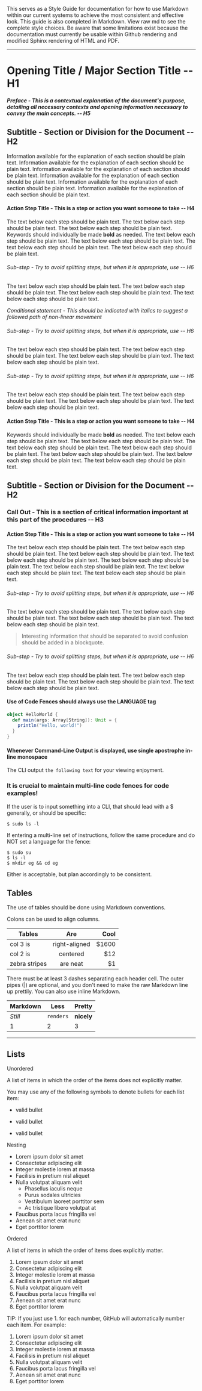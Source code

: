 This serves as a Style Guide for documentation for how to use Markdown within our current systems to achieve the most consistent and effective look. This guide is also completed in Markdown. View raw md to see the complete style choices. Be aware that some limitations exist because the documentation must currently be usable within Github rendering and modified Sphinx rendering of HTML and PDF.

---

# Opening Title / Major Section Title -- H1

##### Preface - This is a contextual explanation of the document's purpose, detailing all necessary contexts and opening information necessary to convey the main concepts. -- H5

## Subtitle - Section or Division for the Document -- H2

Information available for the explanation of each section should be plain text. Information available for the explanation of each section should be plain text. Information available for the explanation of each section should be plain text. Information available for the explanation of each section should be plain text. Information available for the explanation of each section should be plain text. Information available for the explanation of each section should be plain text. 

#### Action Step Title - This is a step or action you want someone to take -- H4

The text below each step should be plain text. The text below each step should be plain text. The text below each step should be plain text. Keywords should individually be made **bold** as needed. The text below each step should be plain text. The text below each step should be plain text. The text below each step should be plain text. The text below each step should be plain text. 

###### Sub-step - Try to avoid splitting steps, but when it is appropriate, use -- H6

The text below each step should be plain text. The text below each step should be plain text. The text below each step should be plain text. The text below each step should be plain text. 

_Conditional statement - This should be indicated with italics to suggest a followed path of non-linear movement_

###### Sub-step - Try to avoid splitting steps, but when it is appropriate, use -- H6

The text below each step should be plain text. The text below each step should be plain text. The text below each step should be plain text. The text below each step should be plain text. 

###### Sub-step - Try to avoid splitting steps, but when it is appropriate, use -- H6

The text below each step should be plain text. The text below each step should be plain text. The text below each step should be plain text. The text below each step should be plain text. 

#### Action Step Title - This is a step or action you want someone to take -- H4

Keywords should individually be made **bold** as needed. The text below each step should be plain text. The text below each step should be plain text. The text below each step should be plain text. The text below each step should be plain text. The text below each step should be plain text. The text below each step should be plain text. The text below each step should be plain text. 

## Subtitle - Section or Division for the Document -- H2

### Call Out - This is a section of critical information important at this part of the procedures -- H3

#### Action Step Title - This is a step or action you want someone to take -- H4

The text below each step should be plain text. The text below each step should be plain text. The text below each step should be plain text. The text below each step should be plain text. The text below each step should be plain text. The text below each step should be plain text. The text below each step should be plain text. The text below each step should be plain text. 

###### Sub-step - Try to avoid splitting steps, but when it is appropriate, use -- H6

The text below each step should be plain text. The text below each step should be plain text. The text below each step should be plain text. The text below each step should be plain text. 

> Interesting information that should be separated to avoid confusion should be added in a blockquote. 

###### Sub-step - Try to avoid splitting steps, but when it is appropriate, use -- H6

The text below each step should be plain text. The text below each step should be plain text. The text below each step should be plain text. The text below each step should be plain text. 

#### Use of Code Fences should always use the LANGUAGE tag

```scala
object HelloWorld {
  def main(args: Array[String]): Unit = {
    println("Hello, world!")
  }
}
```

#### Whenever Command-Line Output is displayed, use single apostrophe in-line monospace

The CLI output `the following text` for your viewing enjoyment.

### It is crucial to maintain multi-line code fences for code examples!

If the user is to input something into a CLI, that should lead with a $ generally, or should be specific:

` $ sudo ls -l `

If entering a multi-line set of instructions, follow the same procedure and do NOT set a language for the fence:

```
$ sudo su
$ ls -l
$ mkdir eg && cd eg
```

Either is acceptable, but plan accordingly to be consistent.

## Tables

The use of tables should be done using Markdown conventions.

Colons can be used to align columns.

| Tables        | Are           | Cool  |
| ------------- |:-------------:| -----:|
| col 3 is      | right-aligned | $1600 |
| col 2 is      | centered      |   $12 |
| zebra stripes | are neat      |    $1 |

There must be at least 3 dashes separating each header cell.
The outer pipes (|) are optional, and you don't need to make the 
raw Markdown line up prettily. You can also use inline Markdown.

Markdown | Less | Pretty
--- | --- | ---
*Still* | `renders` | **nicely**
1 | 2 | 3

---

## Lists

Unordered

A list of items in which the order of the items does not explicitly matter.

You may use any of the following symbols to denote bullets for each list item:

* valid bullet
- valid bullet
+ valid bullet

Nesting
+ Lorem ipsum dolor sit amet
+ Consectetur adipiscing elit
+ Integer molestie lorem at massa
+ Facilisis in pretium nisl aliquet
+ Nulla volutpat aliquam velit
  - Phasellus iaculis neque
  - Purus sodales ultricies
  - Vestibulum laoreet porttitor sem
  - Ac tristique libero volutpat at
+ Faucibus porta lacus fringilla vel
+ Aenean sit amet erat nunc
+ Eget porttitor lorem


Ordered

A list of items in which the order of items does explicitly matter.

1. Lorem ipsum dolor sit amet
2. Consectetur adipiscing elit
3. Integer molestie lorem at massa
4. Facilisis in pretium nisl aliquet
5. Nulla volutpat aliquam velit
6. Faucibus porta lacus fringilla vel
7. Aenean sit amet erat nunc
8. Eget porttitor lorem


TIP: If you just use 1. for each number, GitHub will automatically number each item. For example:

1. Lorem ipsum dolor sit amet
1. Consectetur adipiscing elit
1. Integer molestie lorem at massa
1. Facilisis in pretium nisl aliquet
1. Nulla volutpat aliquam velit
1. Faucibus porta lacus fringilla vel
1. Aenean sit amet erat nunc
1. Eget porttitor lorem
